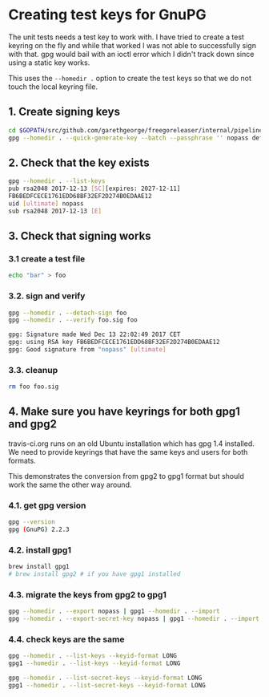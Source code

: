 # Creating test keys for GnuPG

The unit tests needs a test key to work with. I have tried to create a test keyring
on the fly and while that worked I was not able to successfully sign with that.
gpg would bail with an ioctl error which I didn't track down since using a static
key works.

This uses the `--homedir .` option to create the test keys so that we do not touch
the local keyring file.

## 1.  Create signing keys

```sh
cd $GOPATH/src/github.com/garethgeorge/freegoreleaser/internal/pipeline/sign/testdata/gnupg
gpg --homedir . --quick-generate-key --batch --passphrase '' nopass default default 10y
```

## 2. Check that the key exists

```sh
gpg --homedir . --list-keys
pub rsa2048 2017-12-13 [SC][expires: 2027-12-11]
FB6BEDFCECE1761EDD68BF32EF2D274B0EDAAE12
uid [ultimate] nopass
sub rsa2048 2017-12-13 [E]
```

## 3. Check that signing works

### 3.1 create a test file

```sh
echo "bar" > foo
```

### 3.2. sign and verify

```sh
gpg --homedir . --detach-sign foo
gpg --homedir . --verify foo.sig foo

gpg: Signature made Wed Dec 13 22:02:49 2017 CET
gpg: using RSA key FB6BEDFCECE1761EDD68BF32EF2D274B0EDAAE12
gpg: Good signature from "nopass" [ultimate]
```

### 3.3. cleanup

```sh
rm foo foo.sig
```

## 4. Make sure you have keyrings for both gpg1 and gpg2

travis-ci.org runs on an old Ubuntu installation which
has gpg 1.4 installed. We need to provide keyrings that
have the same keys and users for both formats.

This demonstrates the conversion from gpg2 to gpg1
format but should work the same the other way around.

### 4.1. get gpg version

```sh
gpg --version
gpg (GnuPG) 2.2.3
```

### 4.2. install gpg1

```sh
brew install gpg1
# brew install gpg2 # if you have gpg1 installed
```

### 4.3. migrate the keys from gpg2 to gpg1

```sh
gpg --homedir . --export nopass | gpg1 --homedir . --import
gpg --homedir . --export-secret-key nopass | gpg1 --homedir . --import
```

### 4.4. check keys are the same

```sh
gpg --homedir . --list-keys --keyid-format LONG
gpg1 --homedir . --list-keys --keyid-format LONG

gpg --homedir . --list-secret-keys --keyid-format LONG
gpg1 --homedir . --list-secret-keys --keyid-format LONG
```
